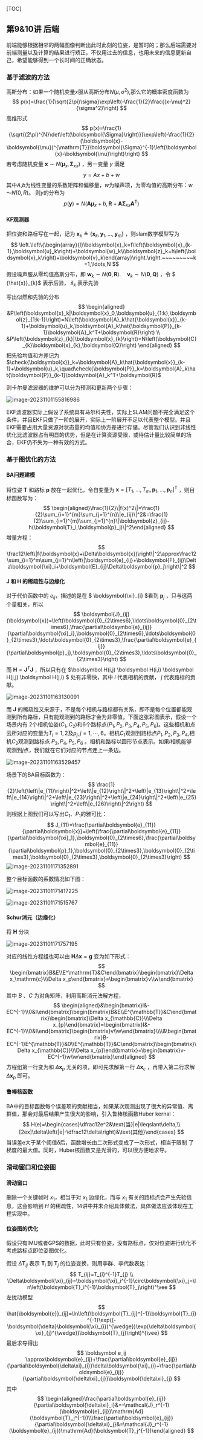 [TOC]


## 第9&10讲 后端

前端能够根据相邻的两幅图像判断出此时此刻的位姿，是暂时的；那么后端需要对前端测量以及计算的结果进行矫正，不仅用过去的信息，也用未来的信息更新自己，希望能够得到一个长时间的正确状态。

### 基于滤波的方法

高斯分布：如果一个随机变量$x$服从高斯分布$N(μ,\sigma^2)$,那么它的概率密度函数为
$$
p(x)=\frac{1}{\sqrt{2\pi}\sigma}\exp\left(-\frac{1}{2}\frac{(x-\mu)^2}{\sigma^2}\right)
$$
高维形式
$$
p(x)=\frac{1}{\sqrt{(2\pi)^{N}\det\left(\boldsymbol{\Sigma}\right)}}\exp\left(-\frac{1}{2}(\boldsymbol{x}-\boldsymbol{\mu})^{\mathrm{T}}\boldsymbol{\Sigma}^{-1}\left(\boldsymbol{x}-\boldsymbol{\mu}\right)\right)
$$
若考虑随机变量 $\boldsymbol{x}\sim N(\boldsymbol{\mu}_{x},\boldsymbol{\Sigma}_{xx})$ ，另一变量 $y$ 满足
$$
y=Ax+b+w
$$
其中$A$,$b$为线性变量的系数矩阵和偏移量，$w$为噪声项，为零均值的高斯分布：$w～N(0,R)$。 则$y$的分布为
$$
p\left(\boldsymbol{y}\right)=N\left(\boldsymbol{A}\boldsymbol{\mu}_{x}+b,\boldsymbol{R}+\boldsymbol{A}\boldsymbol{\Sigma}_{xx}\boldsymbol{A}^{\mathrm{T}}\right)
$$

#### KF观测器

把位姿和路标写在一起，记为 $\boldsymbol{x}_k\triangleq\{\boldsymbol{x}_k,\boldsymbol{y}_1,\ldots,\boldsymbol{y}_m\}$ ，则slam数学模型写为
$$
\left.\left\{\begin{array}{l}\boldsymbol{x}_k=f\left(\boldsymbol{x}_{k-1},\boldsymbol{u}_k\right)+\boldsymbol{w}_k\\\boldsymbol{z}_k=h\left(\boldsymbol{x}_k\right)+\boldsymbol{v}_k\end{array}\right.\right.~~~~~~~~~k=1,\ldots,N
$$
假设噪声服从零均值高斯分布，即 $\boldsymbol{w}_k\sim N(\mathbf{0},\boldsymbol{R}).\quad\boldsymbol{v}_k\sim N(\mathbf{0},\boldsymbol{Q})$ ，令 $ {\hat{x}}_{k}$ 表示后验， $\check{x}_k$ 表示先验

写出似然和先验的分布
$$
\begin{aligned}
&P\left(\boldsymbol{x}_k|\boldsymbol{x}_0,\boldsymbol{u}_{1:k},\boldsymbol{z}_{1:k-1}\right)=N\left(\boldsymbol{A}_k\hat{\boldsymbol{x}}_{k-1}+\boldsymbol{u}_k,\boldsymbol{A}_k\hat{\boldsymbol{P}}_{k-1}\boldsymbol{A}_k^T+\boldsymbol{R}\right) \\
&P\left(\boldsymbol{z}_{k}|\boldsymbol{x}_{k}\right)=N\left(\boldsymbol{C}_{k}\boldsymbol{x}_{k},\boldsymbol{Q}\right)
\end{aligned}
$$
把先验均值和方差记为 $\check{\boldsymbol{x}}_k=\boldsymbol{A}_k\hat{\boldsymbol{x}}_{k-1}+\boldsymbol{u}_k,\quad\check{\boldsymbol{P}}_k=\boldsymbol{A}_k\hat{\boldsymbol{P}}_{k-1}\boldsymbol{A}_k^T+\boldsymbol{R}$ 

则卡尔曼滤波器的维护可以分为预测和更新两个步骤：

![image-20231101155816986](C:\Users\yy\AppData\Roaming\Typora\typora-user-images\image-20231101155816986.png)

EKF滤波器实际上假设了系统具有马尔科夫性，实际上SLAM问题不完全满足这个条件。并且EKF只做了一阶的展开，实际上一阶展开不足以代表整个模型。并且EKF需要占用大量资源对状态量的均值和协方差进行存储。尽管我们认识到非线性优化比滤波器占有明显的优势，但是在计算资源受限，或待估计量比较简单的场合，EKF仍不失为一种有效的方式。

### 基于图优化的方法

#### BA问题建模

将位姿 $\boldsymbol T$ 和路标 $\boldsymbol p$ 放在一起优化，令自变量为 $\boldsymbol{x}=[T_1,\ldots,T_m,\boldsymbol{p}_1,\ldots,\boldsymbol{p}_n]^\mathrm{T}$ ，则目标函数写为：
$$
\begin{aligned}\frac{1}{2}\|f(x)^2\|=\frac{1}{2}\sum_{i=1}^{m}\sum_{j=1}^{n}\|e_{ij}\|^2&=\frac{1}{2}\sum_{i=1}^{m}\sum_{j=1}^{n}\|\boldsymbol{z}_{ij}-h(\boldsymbol{T}_i,\boldsymbol{p}_j)\|^2\end{aligned}
$$
增量方程：
$$
\frac12\left\|f(\boldsymbol{x}+\Delta\boldsymbol{x})\right\|^2\approx\frac12\sum_{i=1}^m\sum_{j=1}^n\left\|\boldsymbol{e}_{ij}+\boldsymbol{F}_{ij}\Delta\boldsymbol{\xi}_i+\boldsymbol{E}_{ij}\Delta\boldsymbol{p}_j\right\|^2
$$

#### $\boldsymbol J$ 和 $\boldsymbol H$ 的稀疏性与边缘化

对于代价函数中的 $e_{ij}$，描述的是在 $ \boldsymbol{\xi}_{i} $看到 $\boldsymbol p_j$ ，只与这两个量相关，所以 
$$
\boldsymbol{J}_{ij}(\boldsymbol{x})=\left(\boldsymbol{0}_{2\times6},\ldots\boldsymbol{0}_{2\times6},\frac{\partial\boldsymbol{e}_{ij}}{\partial\boldsymbol{\xi}_i},\boldsymbol{0}_{2\times6},\ldots\boldsymbol{0}_{2\times3},\ldots\boldsymbol{0}_{2\times3},\frac{\partial\boldsymbol{e}_{ij}}{\partial\boldsymbol{p}_j},\boldsymbol{0}_{2\times3},\ldots\boldsymbol{0}_{2\times3}\right)
$$
而 $\boldsymbol H=\boldsymbol  J^T\boldsymbol J$ ，所以只有在 $\boldsymbol H(i,j) \boldsymbol H(i,i) \boldsymbol H(j,j) \boldsymbol H(j,i)  $ 处有非零快，其中 $i$ 代表相机的贡献， $j$ 代表路标的贡献。

![image-20231101163130091](C:\Users\yy\AppData\Roaming\Typora\typora-user-images\image-20231101163130091.png)

而 $\boldsymbol J$ 的稀疏性又来源于，不是每个相机与路标都有关系，即不是每个位置都能观测到所有路标，只有能观测到的路标才会为非零值，下面这张彩图表示，假设一个场景内有 2个相机位姿($C_1,C_2$)和6个路标点($P_1,P_2,P_3,P_4,P_5,P_6$)。这些相机和点云所对应的变量为$T_i=1,2$及$p_j,j=1,⋯,6$。相机$C_1$观测到路标点$P_1,P_2,P_3,P_4$,相机$C_2$观测到路标点 $P_3,P_4,P_5,P_6$ 。相机和路标以圆形节点表示。如果$i$相机能够观测到$j$点，我们就在它们对应的节点连上一条边。

![image-20231101163529457](C:\Users\yy\AppData\Roaming\Typora\typora-user-images\image-20231101163529457.png)

场景下的BA目标函数为：
$$
\frac{1}{2}\left(\left\|e_{11}\right\|^2+\left\|e_{12}\right\|^2+\left\|e_{13}\right\|^2+\left\|e_{14}\right\|^2+\left\|e_{23}\right\|^2+\left\|e_{24}\right\|^2+\left\|e_{25}\right\|^2+\left\|e_{26}\right\|^2\right)
$$
则根据上图我们可以写出$C_1、P_1$的雅可比：
$$
J_{11}=\frac{\partial\boldsymbol{e}_{11}}{\partial\boldsymbol{x}}=\left(\frac{\partial\boldsymbol{e}_{11}}{\partial\boldsymbol{\xi}_1},\boldsymbol{0}_{2\times6},\frac{\partial\boldsymbol{e}_{11}}{\partial\boldsymbol{p}_1},\boldsymbol{0}_{2\times3},\boldsymbol{0}_{2\times3},\boldsymbol{0}_{2\times3},\boldsymbol{0}_{2\times3}\right)
$$
![image-20231101171352891](C:\Users\yy\AppData\Roaming\Typora\typora-user-images\image-20231101171352891.png)

整个目标函数的系数情况如下图：

![image-20231101171417225](C:\Users\yy\AppData\Roaming\Typora\typora-user-images\image-20231101171417225.png)

![image-20231101171515767](C:\Users\yy\AppData\Roaming\Typora\typora-user-images\image-20231101171515767.png)

#### Schur消元（边缘化）

将 $\boldsymbol H$ 分块

![image-20231101171757195](C:\Users\yy\AppData\Roaming\Typora\typora-user-images\image-20231101171757195.png)

对应的线性方程组也可以由 $\boldsymbol H \Delta \boldsymbol x=\boldsymbol g$ 变为如下形式：
$$
\begin{bmatrix}B&E\\E^\mathrm{T}&C\end{bmatrix}\begin{bmatrix}\Delta x_\mathrm{c}\\\Delta x_p\end{bmatrix}=\begin{bmatrix}v\\w\end{bmatrix}
$$
其中 $B$ 、$C$ 为对角矩阵，利用高斯消元法解方程，
$$
\begin{aligned}&\begin{bmatrix}I&-EC^{-1}\\0&I\end{bmatrix}\begin{bmatrix}B&E\\E^{\mathbb{T}}&C\end{bmatrix}\begin{bmatrix}\Delta x_{\mathbb{C}}\\\Delta x_{p}\end{bmatrix}=\begin{bmatrix}I&-EC^{-1}\\0&I\end{bmatrix}\begin{bmatrix}v\\w\end{bmatrix}\\\\&\begin{bmatrix}B-EC^{-1}E^{\mathbb{T}}&0\\E^{\mathbb{T}}&C\end{bmatrix}\begin{bmatrix}\Delta x_{\mathbb{C}}\\\Delta x_{p}\end{bmatrix}=\begin{bmatrix}v-EC^{-1}w\\w\end{bmatrix}\end{aligned}
$$
方程组第一行变为和 $\Delta \boldsymbol x_p$ 无关的项，即可先求解第一行 $\Delta \boldsymbol x_c$ ，再带入第二行求解 $\Delta \boldsymbol x_p$ 即可。

#### 鲁棒核函数

BA中的目标函数每个误差项的贡献相当，如果某次观测出现了很大的异常值、离群值，那会对最后结果产生很大的影响，引入鲁棒核函数Huber kernal：
$$
H(e)=\begin{cases}\dfrac12e^2&\text{当}|e|\leqslant\delta,\\[2ex]\delta\left(|e|-\dfrac12\delta\right)&\text{其他}\end{cases}
$$
当误差e大于某个阈值δ后，函数增长由二次形式变成了一次形式，相当于限制 了梯度的最大值。同时，Huber核函数又是光滑的，可以很方便地求导。

### 滑动窗口和位姿图

#### 滑动窗口

删除一个关键帧时 $x_1$，相当于对 $x_1$ 边缘化，而与 $x_1$ 有关的路标点会产生先验信息，这会影响到 $H$ 的稀疏性，14讲中并未介绍具体做法，具体做法应该体现在工程实现中。

#### 位姿图的优化

假设只有IMU或者GPS的数据，此时只有位姿，没有路标点，仅对位姿进行优化不考虑路标点即位姿图优化。

假设 $\Delta\boldsymbol T_{ij}$ 表示 $\boldsymbol T_i$ 到 $\boldsymbol T_j$ 的位姿变换，则用李群、李代数表达：
$$
T_{ij}=T_{i}^{-1}T_{j}
\\
\Delta\boldsymbol{\xi}_{ij}=\boldsymbol{\xi}_i^{-1}\circ\boldsymbol{\xi}_j=\ln\left(\boldsymbol{T}_i^{-1}\boldsymbol{T}_j\right)^\vee
$$
左扰动模型
$$
\hat{\boldsymbol{e}}_{ij}=\ln\left(\boldsymbol{T}_{ij}^{-1}\boldsymbol{T}_{i}^{-1}\exp((-\boldsymbol{\delta}\boldsymbol{\xi}_{i})^{\wedge})\exp(\delta\boldsymbol{\xi}_{j}^{\wedge})\boldsymbol{T}_{j}\right)^{\vee}
$$
最后求导得出
$$
\boldsymbol e_ij \approx\boldsymbol{e}_{ij}+\frac{\partial\boldsymbol{e}_{ij}}{\partial\boldsymbol{\delta\xi}_{i}}\delta\boldsymbol{\xi}_{i}+\frac{\partial\boldsymbol{e}_{ij}}{\partial\boldsymbol{\delta\xi}_{j}}\boldsymbol{\delta\xi}_{j}
$$
其中
$$
\begin{aligned}\frac{\partial\boldsymbol{e}_{ij}}{\partial\boldsymbol{\delta\xi}_i}&=-\mathcal{J}_r^{-1}(\boldsymbol{e}_{ij})\mathrm{Ad}(\boldsymbol{T}_j^{-1})\\\frac{\partial\boldsymbol{e}_{ij}}{\partial\boldsymbol{\delta\xi}_j}&=\mathcal{J}_r^{-1}(\boldsymbol{e}_{ij})\mathrm{Ad}(\boldsymbol{T}_j^{-1})\end{aligned}
$$




